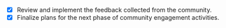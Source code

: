- [x] Review and implement the feedback collected from the community.
- [x] Finalize plans for the next phase of community engagement activities.